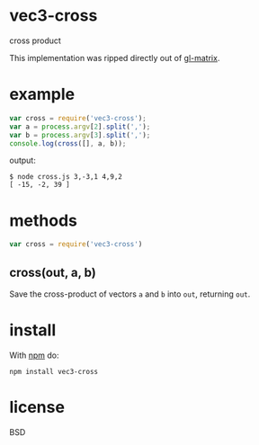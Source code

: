 # vec3-cross

cross product

This implementation was ripped directly out of
[gl-matrix](https://npmjs.org/package/gl-matrix).

# example

``` js
var cross = require('vec3-cross');
var a = process.argv[2].split(',');
var b = process.argv[3].split(',');
console.log(cross([], a, b));
```

output:

```
$ node cross.js 3,-3,1 4,9,2
[ -15, -2, 39 ]
```

# methods

``` js
var cross = require('vec3-cross')
```

## cross(out, a, b)

Save the cross-product of vectors `a` and `b` into `out`, returning `out`.

# install

With [npm](https://npmjs.org) do:

```
npm install vec3-cross
```

# license

BSD
